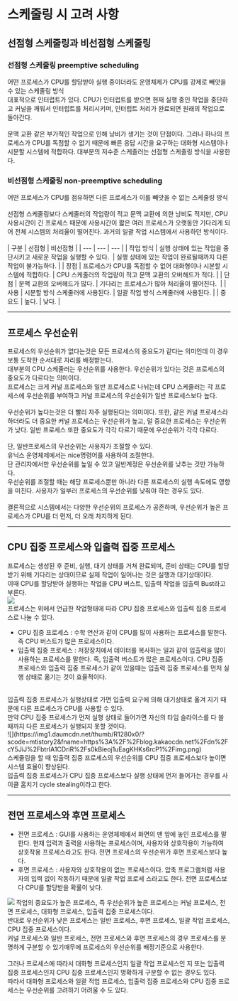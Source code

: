 # 스케줄링 시 고려 사항
## 선점형 스케줄링과 비선점형 스케줄링

### 선점형 스케줄링 preemptive scheduling
어떤 프로세스가 CPU를 할당받아 실행 중이더라도 운영체제가 CPU를 강제로 빼앗을 수 있는 스케줄링 방식<br>
대표적으로 인터럽트가 있다. CPU가 인터럽트를 받으면 현재 실행 중인 작업을 중단하고 커널을 깨워서 인터럽트를 처리시키며, 인터럽트 처리가 완료되면 원래의 작업으로 돌아간다.<br>
<br>
문맥 교환 같은 부가적인 작업으로 인해 낭비가 생기는 것이 단점이다. 그러나 하나의 프로세스가 CPU를 독점할 수 없기 때문에 빠른 응답 시간을 요구하는 대화형 시스템이나 시분할 시스템에 적합하다. 대부분의 저수준 스케줄러는 선점형 스케줄링 방식을 사용한다.<br>

### 비선점형 스케줄링 non-preemptive scheduling
어떤 프로세스가 CPU를 점유하면 다른 프로세스가 이를 빼앗을 수 없는 스케줄링 방식<br>
<br>
선점형 스케줄링보다 스케줄러의 작업량이 적고 문맥 교환에 의한 낭비도 적지만, CPU 사용시간이 긴 프로세스 때문에 사용시간이 짧은 여러 프로세스가 오랫동안 기다리게 되어 전체 시스템의 처리율이 떨어진다. 과거의 일괄 작업 시스템에서 사용하던 방식이다.<br>
<br>
| 구분 | 선점형 | 비선점형 |
| --- | --- | --- |
| 작업 방식 | 실행 상태에 있는 작업을 중단시키고 새로운 작업을 실행할 수 있다.  | 실행 상테에 있는 작업이 완료될때까지 다른 작업이 불가능하다. |
| 장점 | 프로세스가 CPU를 독점할 수 없어 대화형이나 시분할 시스템에 적합하다. | CPU 스케줄러의 작업량이 적고 문맥 교환의 오버헤드가 적다. |
| 단점 | 문맥 교환의 오버헤드가 많다. | 기다리는 프로세스가 많아 처리율이 떨어진다.  |
| 사용 | 시분할 방식 스케줄러에 사용된다. | 일괄 작업 방식 스케줄러에 사용된다. |
| 중요도 | 높다. | 낮다. |

------------


## 프로세스 우선순위
프로세스의 우선순위가 없다는것은 모든 프로세스의 중요도가 같다는 의미인데 이 경우 보통 도착한 순서대로 자리를 배정받는다.<br>
대부분의 CPU 스케줄러는 우선순위를 사용한다. 우선순위가 있다는 것은 프로세스의 중요도가 다르다는 의미이다.<br>
프로세스는 크게 커널 프로세스와 일반 프로세스로 나뉘는데 CPU 스케줄러는 각 프로세스에 우선순위를 부여하고 커널 프로세스의 우선순위가 일반 프로세스보다 높다.<br>
<br>
우선순위가 높다는것은 더 빨리 자주 실행된다는 의미이다. 또한, 같은 커널 프로세스라 하더라도 더 중요한 커널 프로세스는 우선순위가 높고, 덜 중요한 프로세스는 우선순위가 낮다. 일반 프로세스 또한 중요도가 각각 다르기 때문에 우선순위가 각각 다르다.<br>
<br>
단, 일반프로세스의 우선순위는 사용자가 조절할 수 있다. <br>유닉스 운영체제에서는 nice명령어를 사용하여 조절한다.<br> 단 관리자에서만 우선순위를 높일 수 있고 일반계정은 우선순위를 낮추는 것만 가능하다. <br>우선순위를 조절할 때는 해당 프로세스뿐만 아니라 다른 프로세스의 실행 속도에도 영향을 미친다. 사용자가 일부러 프로세스의 우선순위를 낮춰야 하는 경우도 있다. <br>
<br>
결론적으로 시스템에서는 다양한 우선순위의 프로세스가 공존하며, 우선순위가 높은 프로세스가 CPU를 더 먼저, 더 오래 차지하게 된다.<br>

------------
## CPU 집중 프로세스와 입출력 집중 프로세스
프로세스는 생성된 후 준비, 실행, 대기 상태를 거쳐 완료되며, 준비 상태는 CPU를 할당받기 위해 기다리는 상태이므로 실제 작업이 일어나는 것은 실행과 대기상태이다.<br> 이때 CPU를 할당받아 실행하는 작업을 CPU 버스트, 입출력 작업을 입출력 Bust라고 부른다.<br>
![](https://img1.daumcdn.net/thumb/R1280x0/?scode=mtistory2&fname=https%3A%2F%2Fblog.kakaocdn.net%2Fdn%2FccxnYf%2FbtrIA1bvCRj%2FNPGcPI2yfMAA1EEG0NDhZk%2Fimg.png)<br>
프로세스는 위에서 언급한 작업형태에 따라 CPU 집중 프로세스와 입출력 집중 프로세스로 나눌 수 있다.<br>

- CPU 집중 프로세스 : 수학 연산과 같이 CPU를 많이 사용하는 프로세스를 말한다. 즉 CPU 버스트가 많은 프로세스이다.
- 입출력 집중 프로세스 : 저장장치에서 데이터를 복사하는 일과 같이 입출력을 많이 사용하는 프로세스를 말한다. 즉, 입출력 버스트가 많은 프로세스이다. 
CPU 집중 프로세스와 입출력 집중 프로세스가 같이 있을때는 입출력 집중 프로세스를 먼저 실행 상태로 옮기는 것이 효율적이다.<br>
<br>
입출력 집중 프로세스가 실행상태로 가면 입출력 요구에 의해 대기상태로 옮겨 지기 때문에 다른 프로세스가 CPU를 사용할 수 있다. <br>만약 CPU 집중 프로세스가 먼저 실행 상태로 들어가면 자신의 타임 슬라이스를 다 쓸 때까지 다른 프로세스가 실행되지 못할 것이다.<br>
![](https://img1.daumcdn.net/thumb/R1280x0/?scode=mtistory2&fname=https%3A%2F%2Fblog.kakaocdn.net%2Fdn%2FcY5JiJ%2FbtrIA1CDriR%2Fs0kBieoj1uEagKHKs6rcP1%2Fimg.png)<br>
스케줄링을 할 때 입출력 집중 프로세스의 우선순위를 CPU 집중 프로세스보다 높이면 시스템 효율이 향상된다. <br>입출력 집중 프로세스가 CPU 집중 프로세스보다 실행 상태에 먼저 들어가는 경우를 사이클 훔치기 cycle stealing이라고 한다.<br>

------------
## 전면 프로세스와 후면 프로세스
- 전면 프로세스 : GUI를 사용하는 운영체제에서 화면의 맨 앞에 놓인 프로세스를 말한다. 현재 입력과 출력을 사용하는 프로세스이며, 사용자와 상호작용이 가능하여 상호작용 프로세스라고도 한다. 전면 프로세스의 우선순위가 후면 프로세스보다 높다. 
- 후면 프로세스 : 사용자와 상호작용이 없는 프로세스이다. 압축 프로그램처럼 사용자의 입력 없이 작동하기 때문에 일괄 작업 프로세 스라고도 한다. 전면 프로세스보다 CPU를 할당받을 확률이 낮다. 

![](https://img1.daumcdn.net/thumb/R1280x0/?scode=mtistory2&fname=https%3A%2F%2Fblog.kakaocdn.net%2Fdn%2FdgbRxO%2FbtrIA1WViXC%2FBDFNMoqLKUoFEskAXotBU0%2Fimg.png)
작업의 중요도가 높은 프로세스, 즉 우선순위가 높은 프로세스는 커널 프로세스, 전면 프로세스, 대화형 프로세스, 입출력 집중 프로세스이다.<br>
반대로 우선순위가 낮은 프로세스는 일반 프로세스, 후면 프로세스, 일괄 작업 프로세스, CPU 집중 프로세스이다.<br>
커널 프로세스와 일반 프로세스, 전면 프로세스와 후면 프로세스의 경우 프로세스를 분명하게 구분할 수 있기때무에 프로세스의 우선순위를 배정기준으로 사용한다.<br>
<br>
그러나 프로세스에 따라서 대화형 프로세스인지 일괄 작업 프로세스인 지 또는 입출력 집중 프로세스인지 CPU 집중 프로세스인지 명확하게 구분할 수 없는 경우도 있다. <br>따라서 대화형 프로세스와 일괄 적업 프로세스, 입출력 집중 프로세스와 CPU 집중 프로세스는 우선순위를 고려하기 어려울 수 도 있다. <br>

